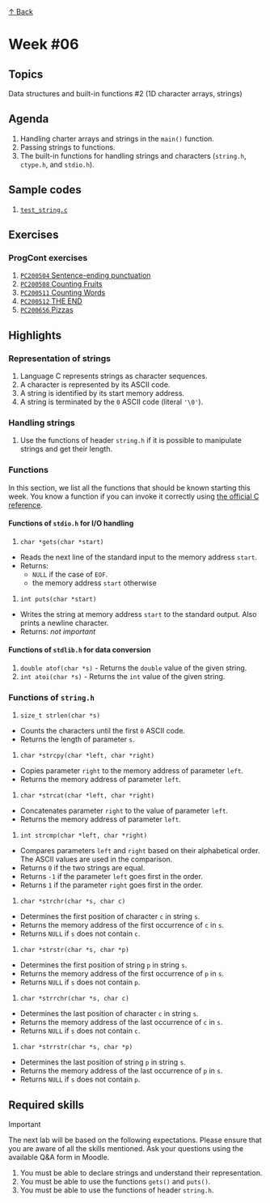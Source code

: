 [↑ Back](../README.md)

# Week #06

## Topics

Data structures and built-in functions #2 (1D character arrays, strings)

## Agenda

1. Handling charter arrays and strings in the `main()` function.
1. Passing strings to functions.
1. The built-in functions for handling strings and characters (`string.h`, `ctype.h`, and `stdio.h`).

## Sample codes

1. [`test_string.c`](./samples/test_string.c)

## Exercises

### ProgCont exercises

1. [`PC200504` Sentence-ending punctuation](./exercises/PC200504.md)
1. [`PC200508` Counting Fruits](./exercises/PC200508.md)
1. [`PC200511` Counting Words](./exercises/PC200511.md)
1. [`PC200512` THE END](./exercises/PC200512.md)
1. [`PC200656` Pizzas](./exercises/PC200656.md)

## Highlights

### Representation of strings

1. Language C represents strings as character sequences.
1. A character is represented by its ASCII code.
1. A string is identified by its start memory address.
1. A string is terminated by the `0` ASCII code (literal `'\0'`).

### Handling strings

1. Use the functions of header `string.h` if it is possible to manipulate strings and get their length.

### Functions

In this section, we list all the functions that should be known starting this week. You know a function if you can invoke it correctly using [the official C reference](https://arato.inf.unideb.hu/panovics.janos/stdc.pdf).

#### Functions of `stdio.h` for I/O handling

1. `char *gets(char *start)`

  * Reads the next line of the standard input to the memory address `start`.
  * Returns:
    * `NULL` if the case of `EOF`.
    * the memory address `start` otherwise

1. `int puts(char *start)`

  * Writes the string at memory address `start` to the standard output. Also prints a newline character.
  * Returns: *not important*

#### Functions of `stdlib.h` for data conversion

1. `double atof(char *s)` - Returns the `double` value of the given string.
1. `int atoi(char *s)` - Returns the `int` value of the given string.

### Functions of `string.h`

1. `size_t strlen(char *s)`

  * Counts the characters until the first `0` ASCII code.
  * Returns the length of parameter `s`.

1. `char *strcpy(char *left, char *right)`

  * Copies parameter `right` to the memory address of parameter `left`.
  * Returns the memory address of parameter `left`.

1. `char *strcat(char *left, char *right)`

  * Concatenates parameter `right` to the value of parameter `left`.
  * Returns the memory address of parameter `left`.

1. `int strcmp(char *left, char *right)`

  * Compares parameters `left` and `right` based on their alphabetical order. The ASCII values are used in the comparison.
  * Returns `0` if the two strings are equal.
  * Returns `-1` if the parameter `left` goes first in the order.
  * Returns `1` if the parameter `right` goes first in the order.

1. `char *strchr(char *s, char c)`

  * Determines the first position of character `c` in string `s`.
  * Returns the memory address of the first occurrence of `c` in `s`.
  * Returns `NULL` if `s` does not contain `c`.

1. `char *strstr(char *s, char *p)`

  * Determines the first position of string `p` in string `s`.
  * Returns the memory address of the first occurrence of `p` in `s`.
  * Returns `NULL` if `s` does not contain `p`.

1. `char *strrchr(char *s, char c)`

  * Determines the last position of character `c` in string `s`.
  * Returns the memory address of the last occurrence of `c` in `s`.
  * Returns `NULL` if `s` does not contain `c`.

1. `char *strrstr(char *s, char *p)`

  * Determines the last position of string `p` in string `s`.
  * Returns the memory address of the last occurrence of `p` in `s`.
  * Returns `NULL` if `s` does not contain `p`.

## Required skills

> [!IMPORTANT]
> The next lab will be based on the following expectations. Please ensure that you are aware of all the skills mentioned. Ask your questions using the available Q&A form in Moodle.

1. You must be able to declare strings and understand their representation.
1. You must be able to use the functions `gets()` and `puts()`.
1. You must be able to use the functions of header `string.h`.

